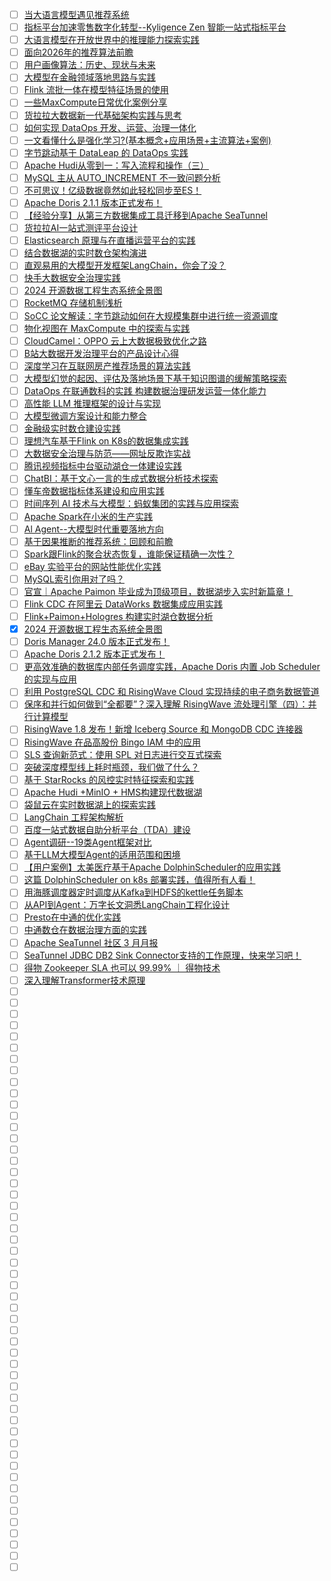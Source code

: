 - [ ] [当大语言模型遇见推荐系统](https://mp.weixin.qq.com/s/sHrs3JWKSPW2r-1Pf6KOOQ)
- [ ] [指标平台加速零售数字化转型--Kyligence Zen 智能一站式指标平台](https://mp.weixin.qq.com/s/doA0q-2hmqhDBpFEQtHWNQ)
- [ ] [大语言模型在开放世界中的推理能力探索实践](https://mp.weixin.qq.com/s/LZ6lkTTOom-mbqV9IJ-OZg)
- [ ] [面向2026年的推荐算法前瞻](https://mp.weixin.qq.com/s/orBKeVe-osOh2PKr7ldlQQ)
- [ ] [用户画像算法：历史、现状与未来](https://mp.weixin.qq.com/s/3obuUXE2EE-X_o_qT9GY1w)
- [ ] [大模型在金融领域落地思路与实践](https://mp.weixin.qq.com/s/Zfzd-MCXADSJl_wGtwUU9g)
- [ ] [Flink 流批一体在模型特征场景的使用](https://mp.weixin.qq.com/s/SV5LnN_PyROMgbQBBUbYkw)
- [ ] [一些MaxCompute日常优化案例分享](https://mp.weixin.qq.com/s/2TUdcopVjlUTpOpxgS-QtA)
- [ ] [货拉拉大数据新一代基础架构实践与思考](https://mp.weixin.qq.com/s/qGpGj1fXWK0kARnrOkSqSA)
- [ ] [如何实现 DataOps 开发、运营、治理一体化](https://mp.weixin.qq.com/s/quaA_NuOfi8baFSHBzFCvg)
- [ ] [一文看懂什么是强化学习?(基本概念+应用场景+主流算法+案例)](https://mp.weixin.qq.com/s/t0Q56rJGeabzLRSKjvrrEQ)
- [ ] [字节跳动基于 DataLeap 的 DataOps 实践](https://mp.weixin.qq.com/s/XmmomuLW0UJZ4RRbLpE4OA)
- [ ] [Apache Hudi从零到一：写入流程和操作（三）](https://mp.weixin.qq.com/s/miQaELd5JCYvN5wLXX8nyw)
- [ ] [MySQL 主从 AUTO_INCREMENT 不一致问题分析](https://mp.weixin.qq.com/s/uZoKRTKryGvBNPSlCXQchw)
- [ ] [不可思议！亿级数据竟然如此轻松同步至ES！](https://mp.weixin.qq.com/s/JyH0AHy0VmOe_qiBKSU_RQ)
- [ ] [Apache Doris 2.1.1 版本正式发布！](https://mp.weixin.qq.com/s/unvwDFNjQA6yhCRwidFPDA)
- [ ] [【经验分享】从第三方数据集成工具迁移到Apache SeaTunnel](https://mp.weixin.qq.com/s/PInvlTtg_A9Ap5azoIj_4A)
- [ ] [货拉拉AI一站式测评平台设计](https://mp.weixin.qq.com/s/_GDs3OEXGZmFcBcy0EpYsg)
- [ ] [Elasticsearch 原理与在直播运营平台的实践](https://mp.weixin.qq.com/s/Zfc8pjliWeYwNRtZKQF_NQ)
- [ ] [结合数据湖的实时数仓架构演进](https://mp.weixin.qq.com/s/fB9j-GC3FstpxCYKNASUAw)
- [ ] [直观易用的大模型开发框架LangChain，你会了没？](https://mp.weixin.qq.com/s/oL54vDItOVrgPLJZJw9gqw)
- [ ] [快手大数据安全治理实践](https://mp.weixin.qq.com/s/mOlppsvThT9EADJCJUPQ5g)
- [ ] [2024 开源数据工程生态系统全景图](https://mp.weixin.qq.com/s/gIT_WI3kpvqOyGbOKEriUQ)
- [ ] [RocketMQ 存储机制浅析](https://mp.weixin.qq.com/s/5qI2m_fEqMwQKvDI3J7RMw)
- [ ] [SoCC 论文解读：字节跳动如何在大规模集群中进行统一资源调度](https://mp.weixin.qq.com/s/qy3X92soHPcMu8BrovYvGA)
- [ ] [物化视图在 MaxCompute 中的探索与实践](https://mp.weixin.qq.com/s/v4HLHtOMKTbrdBD-1yOdJg)
- [ ] [CloudCamel：OPPO 云上大数据极致优化之路](https://mp.weixin.qq.com/s/w5lrAteT304VcL_ncdGFqQ)
- [ ] [B站大数据开发治理平台的产品设计心得](https://mp.weixin.qq.com/s/-gss5oSEs9E6lxcz6Qa9ug)
- [ ] [深度学习在互联网房产推荐场景的算法实践](https://mp.weixin.qq.com/s/0UhiuyPTwdhWkdwO5CI9sg)
- [ ] [大模型幻觉的起因、评估及落地场景下基于知识图谱的缓解策略探索](https://mp.weixin.qq.com/s/RRSgEnhQ1XfBRg4zosb5pA)
- [ ] [DataOps 在联通数科的实践 构建数据治理研发运营一体化能力](https://mp.weixin.qq.com/s/aI95kAcx5Du_h_r8Rkk7uA)
- [ ] [高性能 LLM 推理框架的设计与实现](https://mp.weixin.qq.com/s/ADsaNBbGoA7zx6YdmOMsyA)
- [ ] [大模型微调方案设计和能力整合](https://mp.weixin.qq.com/s/H9N833tu-GE6d5yP5vZmQA)
- [ ] [金融级实时数仓建设实践](https://mp.weixin.qq.com/s/mVIyeOxpfDSPLl-69Es-zw)
- [ ] [理想汽车基于Flink on K8s的数据集成实践](https://mp.weixin.qq.com/s/JaPBUI0c8YzIMKNatd4faA)
- [ ] [大数据安全治理与防范——网址反欺诈实战](https://mp.weixin.qq.com/s/NzlJ_lcgNOz5JaEP0jaShg)
- [ ] [腾讯视频指标中台驱动湖仓一体建设实践](https://mp.weixin.qq.com/s/N6QSy_p_3nFGAr4wxlOHNA)
- [ ] [ChatBI：基于文心一言的生成式数据分析技术探索](https://mp.weixin.qq.com/s/G7jCwl09X3yTpRXIpV_aiQ)
- [ ] [懂车帝数据指标体系建设和应用实践](https://mp.weixin.qq.com/s/B3AzU6gvB8JLXZDyWOGNFg)
- [ ] [时间序列 AI 技术与大模型：蚂蚁集团的实践与应用探索](https://mp.weixin.qq.com/s/Y9lG0wxA1zfMEsNkLCiA-Q)
- [ ] [Apache Spark在小米的生产实践](https://mp.weixin.qq.com/s/TfahTB7C9IPFkKH-OXSjQw)
- [ ] [Al Agent--大模型时代重要落地方向](https://mp.weixin.qq.com/s/nCYJD5-E7UOEthl3ff5i5A)
- [ ] [基于因果推断的推荐系统：回顾和前瞻](https://mp.weixin.qq.com/s/DkW3B5n4ZvPg7_UlArxipA)
- [ ] [Spark跟Flink的聚合状态恢复，谁能保证精确一次性？](https://mp.weixin.qq.com/s/9i_UlCkjlJUxTQBA3_blhw)
- [ ] [eBay 实验平台的网站性能优化实践](https://mp.weixin.qq.com/s/ukYl6CEFV7skff_hnA81SQ)
- [ ] [MySQL索引你用对了吗？](https://mp.weixin.qq.com/s/bxqw0Arey3Qia4jjmgmCtQ)
- [ ] [官宣｜Apache Paimon 毕业成为顶级项⽬，数据湖步⼊实时新篇章！](https://mp.weixin.qq.com/s/MqJtqyOGlwgBHFsnRnOm9w)
- [ ] [Flink CDC 在阿里云 DataWorks 数据集成应用实践](https://mp.weixin.qq.com/s/GvV2CW7C8iW7HGk6nZvG0g)
- [ ] [Flink+Paimon+Hologres 构建实时湖仓数据分析](https://mp.weixin.qq.com/s/CWbs2eO-DALmHs_TZtIRaQ)
- [x] [2024 开源数据工程生态系统全景图](https://smartsi.blog.csdn.net/article/details/138015439)
- [ ] [Doris Manager 24.0 版本正式发布！](https://mp.weixin.qq.com/s/7eqPiteqiqbLh3qONukQsg)
- [ ] [Apache Doris 2.1.2 版本正式发布！](https://mp.weixin.qq.com/s/nGeQ6VjEtyaggGiaxFY8FA)
- [ ] [更高效准确的数据库内部任务调度实践，Apache Doris 内置 Job Scheduler 的实现与应用](https://mp.weixin.qq.com/s/n6oRGiaph0O8ECLNsMFLBg)
- [ ] [利用 PostgreSQL CDC 和 RisingWave Cloud 实现持续的电子商务数据管道](https://mp.weixin.qq.com/s/phVMVT6iXFNnvjIje6Nq7Q)
- [ ] [保序和并行如何做到“全都要”？深入理解 RisingWave 流处理引擎（四）：并行计算模型](https://mp.weixin.qq.com/s/FC_-nZCA9_DfVsnBBBm71A)
- [ ] [RisingWave 1.8 发布！新增 Iceberg Source 和 MongoDB CDC 连接器](https://mp.weixin.qq.com/s/pDe4LnqeBM9r5fIlfcLlKw)
- [ ] [RisingWave 在品高股份 Bingo IAM 中的应用](https://mp.weixin.qq.com/s/oQVavDkDkTJMy3UvuGD_vg)
- [ ] [SLS 查询新范式：使用 SPL 对日志进行交互式探索](https://mp.weixin.qq.com/s/jRYZTenuTSMtEGT6_bw7Hw)
- [ ] [突破深度模型线上耗时瓶颈，我们做了什么？](https://mp.weixin.qq.com/s/dvnlcMJl-mI7ulfYC7Q6jA)
- [ ] [基于 StarRocks 的风控实时特征探索和实践](https://mp.weixin.qq.com/s/eGnmM-f2BwVelKts9iDBew)
- [ ] [Apache Hudi +MinIO + HMS构建现代数据湖](https://mp.weixin.qq.com/s/rCJ6XikkU03VvuLj3eFoGQ)
- [ ] [袋鼠云在实时数据湖上的探索实践](https://mp.weixin.qq.com/s/-EnEnFKroXyeWF5N46cWxw)
- [ ] [LangChain 工程架构解析](https://mp.weixin.qq.com/s/YaYjo0i2kbafvgj-EjAMfA)
- [ ] [百度一站式数据自助分析平台（TDA）建设](https://mp.weixin.qq.com/s/gQEKKnhXPJTTLi-swONQdQ)
- [ ] [Agent调研--19类Agent框架对比](https://mp.weixin.qq.com/s/rogMCoS1zDN0mAAC5EKhFQ)
- [ ] [基于LLM大模型Agent的适用范围和困境](https://mp.weixin.qq.com/s/c05e7n4JmaAkbyaWszdc1Q)
- [ ] [【用户案例】太美医疗基于Apache DolphinScheduler的应用实践](https://mp.weixin.qq.com/s/4IHZsYiI7DzQEUqUa79gzg)
- [ ] [这篇 DolphinScheduler on k8s 部署实践，值得所有人看！](https://mp.weixin.qq.com/s/Q0Ud5CgmtaeBU52jgvkQbw)
- [ ] [用海豚调度器定时调度从Kafka到HDFS的kettle任务脚本](https://mp.weixin.qq.com/s/yqdu3uH68z5u7IPxauRHfw)
- [ ] [从API到Agent：万字长文洞悉LangChain工程化设计](https://mp.weixin.qq.com/s/zGS9N92R6dsc9Jk57pmYSg)
- [ ] [Presto在中通的优化实践](https://mp.weixin.qq.com/s/7AETTzjEUusXun9GC82-BA)
- [ ] [中通数仓在数据治理方面的实践](https://mp.weixin.qq.com/s/kZLUVfiM3MhnzOYZvn5cFA)
- [ ] [Apache SeaTunnel 社区 3 月月报](https://mp.weixin.qq.com/s/UW74lglhiU-2fydL921y3Q)
- [ ] [SeaTunnel JDBC DB2 Sink Connector支持的工作原理，快来学习吧！](https://mp.weixin.qq.com/s/Sqc5y8C58a7RoSSuNQGFuA)
- [ ] [得物 Zookeeper SLA 也可以 99.99% ｜ 得物技术](https://mp.weixin.qq.com/s/cICbX3Zeq1BsikbUkhfrKw)
- [ ] [深入理解Transformer技术原理](https://mp.weixin.qq.com/s/ivojJPtsk15_wuj-1ZZ5-w)
- [ ] []()
- [ ] []()
- [ ] []()
- [ ] []()
- [ ] []()
- [ ] []()
- [ ] []()
- [ ] []()
- [ ] []()
- [ ] []()
- [ ] []()
- [ ] []()
- [ ] []()
- [ ] []()
- [ ] []()
- [ ] []()
- [ ] []()
- [ ] []()
- [ ] []()
- [ ] []()
- [ ] []()
- [ ] []()
- [ ] []()
- [ ] []()
- [ ] []()
- [ ] []()
- [ ] []()
- [ ] []()
- [ ] []()
- [ ] []()
- [ ] []()
- [ ] []()
- [ ] []()
- [ ] []()
- [ ] []()
- [ ] []()
- [ ] []()
- [ ] []()
- [ ] []()
- [ ] []()
- [ ] []()
- [ ] []()
- [ ] []()
- [ ] []()
- [ ] []()
- [ ] []()
- [ ] []()
- [ ] []()
- [ ] []()
- [ ] []()
- [ ] []()
- [ ] []()

